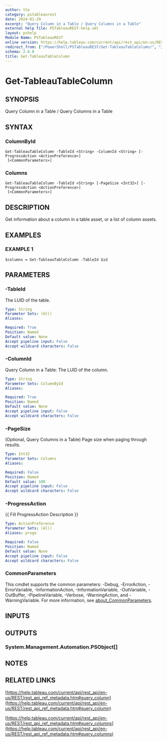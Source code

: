 ```yaml
---
author: tto
category: pstableaurest
date: 2024-01-29
excerpt: "Query Column in a Table / Query Columns in a Table"
external help file: PSTableauREST-help.xml
layout: pshelp
Module Name: PSTableauREST
online version: https://help.tableau.com/current/api/rest_api/en-us/REST/rest_api_ref_metadata.htm#query_column
redirect_from: ["/PowerShell/PSTableauREST/Get-TableauTableColumn/", "/PowerShell/PSTableauREST/get-tableautablecolumn/", "/PowerShell/get-tableautablecolumn/"]
schema: 2.0.0
title: Get-TableauTableColumn
---
```


# Get-TableauTableColumn

## SYNOPSIS
Query Column in a Table / Query Columns in a Table

## SYNTAX

### ColumnById
```
Get-TableauTableColumn -TableId <String> -ColumnId <String> [-ProgressAction <ActionPreference>]
 [<CommonParameters>]
```

### Columns
```
Get-TableauTableColumn -TableId <String> [-PageSize <Int32>] [-ProgressAction <ActionPreference>]
 [<CommonParameters>]
```

## DESCRIPTION
Get information about a column in a table asset, or a list of column assets.

## EXAMPLES

### EXAMPLE 1
```
$columns = Get-TableauTableColumn -TableId $id
```

## PARAMETERS

### -TableId
The LUID of the table.

```yaml
Type: String
Parameter Sets: (All)
Aliases:

Required: True
Position: Named
Default value: None
Accept pipeline input: False
Accept wildcard characters: False
```

### -ColumnId
Query Column in a Table: The LUID of the column.

```yaml
Type: String
Parameter Sets: ColumnById
Aliases:

Required: True
Position: Named
Default value: None
Accept pipeline input: False
Accept wildcard characters: False
```

### -PageSize
(Optional, Query Columns in a Table) Page size when paging through results.

```yaml
Type: Int32
Parameter Sets: Columns
Aliases:

Required: False
Position: Named
Default value: 100
Accept pipeline input: False
Accept wildcard characters: False
```

### -ProgressAction
{{ Fill ProgressAction Description }}

```yaml
Type: ActionPreference
Parameter Sets: (All)
Aliases: proga

Required: False
Position: Named
Default value: None
Accept pipeline input: False
Accept wildcard characters: False
```

### CommonParameters
This cmdlet supports the common parameters: -Debug, -ErrorAction, -ErrorVariable, -InformationAction, -InformationVariable, -OutVariable, -OutBuffer, -PipelineVariable, -Verbose, -WarningAction, and -WarningVariable. For more information, see [about_CommonParameters](http://go.microsoft.com/fwlink/?LinkID=113216).

## INPUTS

## OUTPUTS

### System.Management.Automation.PSObject[]
## NOTES

## RELATED LINKS

[https://help.tableau.com/current/api/rest_api/en-us/REST/rest_api_ref_metadata.htm#query_column](https://help.tableau.com/current/api/rest_api/en-us/REST/rest_api_ref_metadata.htm#query_column)

[https://help.tableau.com/current/api/rest_api/en-us/REST/rest_api_ref_metadata.htm#query_columns](https://help.tableau.com/current/api/rest_api/en-us/REST/rest_api_ref_metadata.htm#query_columns)

